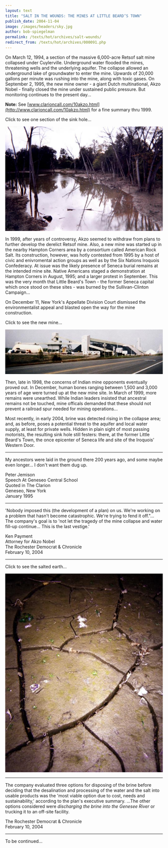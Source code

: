 ```yaml
---
layout: text
title: "SALT IN THE WOUNDS: THE MINES AT LITTLE BEARD’S TOWN"
publish_date: 2004-11-04
image: /images/headers/sky.jpg
author: bob-spiegelman
permalink: /texts/hot/archives/salt-wounds/
redirect_from: /texts/hot/archives/000091.php
---
```



On March 12, 1994, a section of the massive 6,000-acre Retsof salt mine collapsed under Cuylerville. Underground water flooded the mines, threatening wells and the underlying aquifer. The collapse allowed an underground lake of groundwater to enter the mine. Upwards of 20,000 gallons per minute was rushing into the mine, along with toxic gases. On September 2, 1995, the new mine owner - a giant Dutch multinational, Akzo Nobel - finally closed the mine under sustained public pressure. But monitoring continues to the present day...

**Note:** See [www.clarioncall.com/10akzo.html](http://www.clarioncall.com/10akzo.html) for a fine summary thru 1999.

Click to see one section of the sink hole...

[![LBT Sinkhole](/images/thumbs/LBT_Sinkhole-thumb.jpg)](/images/hot/LBT_Sinkhole.jpg)

In 1999, after years of controversy, Akzo seemed to withdraw from plans to further develop the derelict Retsof mine. Also, a new mine was started up in the nearby Hampton Corners area by a consortium called American Rock Salt. Its construction, however, was hotly contested from 1995 by a host of civic and enivromental action groups as well as by the Six Nations Iroquois Confederacy. At issue was the likely presence of Seneca burial remains at the intended mine site. Native Americans staged a demonstration at Hampton Corners in August, 1995; and a larger protest in September. This was the very month that Little Beard's Town - the former Seneca capital which once stood on these sites - was burned by the Sullivan-Clinton Campaign...

On December 11, New York's Appellate Division Court dismissed the environmentalist appeal and blasted open the way for the mine construction.

Click to see the new mine...

[![Salt Mine](/images/thumbs/SaltMine_2_Cropped-thumb.jpg)](/images/hot/SaltMine_2_Cropped2.jpg)

Then, late in 1998, the concerns of Indian mine opponents eventually proved out. In December, human bones ranging between 1,500 and 3,000 years of age were turned up at the new mine site. In March of 1999, more remains were unearthed. While Indian leaders insisted that ancestral remains not be touched, mine officals demanded that these should not prevent a railroad spur needed for mining operations...

Most recently, in early 2004, brine was detected rising in the collapse area; and, as before, poses a potential threat to the aquifer and local water supply, at least for private wells. Hidden in plain sight of most passing motorists, the resulting sink hole still festers: there, at the former Little Beard's Town, the once epicenter of Seneca life and site of the Iroquois' Western Door.

***  
My ancestors were laid in the ground there 200 years ago, and some maybe even longer... I don't want them dug up.

Peter Jemison  
Speech At Geneseo Central School  
Quoted in The Clarion  
Geneseo, New York  
January 1995

***  
'Nobody imposed this (the development of a plan) on us. We're working on a problem that hasn't become catastrophic. We're trying to fend it off."... The company's goal is to 'not let the tragedy of the mine collapse and water fill-up continue... This is the last vestige.'

Ken Payment  
Attorney for Akzo Nobel  
The Rochester Democrat & Chronicle  
February 10, 2004

***  
Click to see the salted earth...

[![LBT The Bad Earth](/images/thumbs/LBT_The_Bad_Earth-thumb.jpg)](/images/hot/LBT_The_Bad_Earth.jpg)

***  
The company evaluated three options for disposing of the brine before deciding that the desalination and processing of the water and the salt into usable products was the 'most viable option due to cost, needs and sustainability,' according to the plan's executive summary. ...The other options considered were _discharging the brine into the Genesee River_ or trucking it to an off-site facility.

The Rochester Democrat & Chronicle  
February 10, 2004

***

To be continued...
